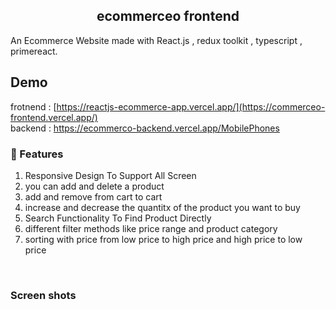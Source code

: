 <div align="center"><h2>ecommerceo frontend </h2></div>

An Ecommerce Website made with React.js , redux toolkit , typescript , primereact.

## Demo
frotnend :
[https://reactjs-ecommerce-app.vercel.app/](https://commerceo-frontend.vercel.app/)
<br>
backend :
https://ecommerco-backend.vercel.app/MobilePhones
<br>
<div>
<h3>🚀 Features</h3>
<ol>
<li>Responsive Design To Support All Screen</li>
<li>you can add and delete a product</li>
<li>add and remove from cart to cart</li>
<li> increase  and decrease the quantitx of the product you want to buy</li>
<li>Search Functionality To Find Product Directly</li>
<li>different filter methods like price range and product category </li>
<li>sorting with price from low price  to high price and high price to low price </li>
</ol>
</div>
<br>
<h3> Screen shots</h3>
